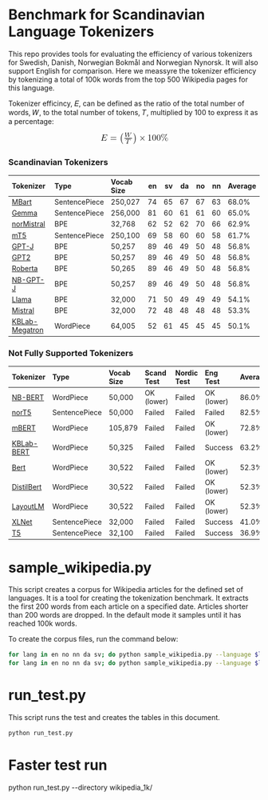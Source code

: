 # Benchmark for Scandinavian Language Tokenizers
This repo provides tools for evaluating the efficiency of various tokenizers for Swedish, Danish, Norwegian Bokmål and  Norwegian Nynorsk. It will also support English for comparison. Here we meassyre the tokenizer efficiency by tokenizing a total of 100k words from the top 500 Wikipedia pages for this language.

Tokenizer efficincy, 𝐸, can be defined as the ratio of the total number of words, 𝑊, to the total number of tokens, 𝑇, multiplied by 100 to express it as a percentage:

<div align="center">
    <img src="images/efficiency.png" alt="Tokenizer Efficiency Formula" />
</div>

### Scandinavian Tokenizers

| Tokenizer                                                                               | Type          | Vocab Size   |   en |   sv |   da |   no |   nn | Average   |
|:----------------------------------------------------------------------------------------|:--------------|:-------------|-----:|-----:|-----:|-----:|-----:|:----------|
| [MBart](https://hf.co/facebook/mbart-large-en-ro)                                       | SentencePiece | 250,027      |   74 |   65 |   67 |   67 |   63 | 68.0%     |
| [Gemma](https://hf.co/google/gemma-7b)                                                  | SentencePiece | 256,000      |   81 |   60 |   61 |   61 |   60 | 65.0%     |
| [norMistral](https://hf.co/norallm/normistral-7b-scratch)                               | BPE           | 32,768       |   62 |   52 |   62 |   70 |   66 | 62.9%     |
| [mT5](https://hf.co/google/mt5-small)                                                   | SentencePiece | 250,100      |   69 |   58 |   60 |   60 |   58 | 61.7%     |
| [GPT-J](https://hf.co/EleutherAI/gpt-j-6b)                                              | BPE           | 50,257       |   89 |   46 |   49 |   50 |   48 | 56.8%     |
| [GPT2](https://hf.co/gpt2)                                                              | BPE           | 50,257       |   89 |   46 |   49 |   50 |   48 | 56.8%     |
| [Roberta](https://hf.co/roberta-base)                                                   | BPE           | 50,265       |   89 |   46 |   49 |   50 |   48 | 56.8%     |
| [NB-GPT-J](https://hf.co/NbAiLab/nb-gpt-j-6B-v2)                                        | BPE           | 50,257       |   89 |   46 |   49 |   50 |   48 | 56.8%     |
| [Llama](https://hf.co/meta-llama/Llama-2-7b-hf)                                         | BPE           | 32,000       |   71 |   50 |   49 |   49 |   49 | 54.1%     |
| [Mistral](https://hf.co/mistralai/Mistral-7B-Instruct-v0.2)                             | BPE           | 32,000       |   72 |   48 |   48 |   48 |   48 | 53.3%     |
| [KBLab-Megatron](https://hf.co/KBLab/megatron.bert-large.unigram-64k-pretok.500k-steps) | WordPiece     | 64,005       |   52 |   61 |   45 |   45 |   45 | 50.1%     |


### Not Fully Supported Tokenizers

| Tokenizer                                                 | Type          | Vocab Size   | Scand Test   | Nordic Test   | Eng Test   | Average   |
|:----------------------------------------------------------|:--------------|:-------------|:-------------|:--------------|:-----------|:----------|
| [NB-BERT](https://hf.co/NbAiLab/nb-bert-large)            | WordPiece     | 50,000       | OK (lower)   | Failed        | OK (lower) | 86.0%     |
| [norT5](https://hf.co/ltg/nort5-base)                     | SentencePiece | 50,000       | Failed       | Failed        | Failed     | 82.5%     |
| [mBERT](https://hf.co/bert-base-multilingual-uncased)     | WordPiece     | 105,879      | Failed       | Failed        | OK (lower) | 72.8%     |
| [KBLab-BERT](https://hf.co/KBLab/bert-base-swedish-cased) | WordPiece     | 50,325       | Failed       | Failed        | Success    | 63.2%     |
| [Bert](https://hf.co/bert-base-uncased)                   | WordPiece     | 30,522       | Failed       | Failed        | OK (lower) | 52.3%     |
| [DistilBert](https://hf.co/distilbert-base-uncased)       | WordPiece     | 30,522       | Failed       | Failed        | OK (lower) | 52.3%     |
| [LayoutLM](https://hf.co/microsoft/layoutlm-base-uncased) | WordPiece     | 30,522       | Failed       | Failed        | OK (lower) | 52.3%     |
| [XLNet](https://hf.co/xlnet-base-cased)                   | SentencePiece | 32,000       | Failed       | Failed        | Success    | 41.0%     |
| [T5](https://hf.co/t5-base)                               | SentencePiece | 32,100       | Failed       | Failed        | Success    | 36.9%     |


# sample_wikipedia.py
This script creates a corpus for Wikipedia articles for the defined set of languages. It is a tool for creating the tokenization benchmark. It extracts the first 200 words from each article on a specified date. Articles shorter than 200 words are dropped. In the default mode it samples until it has reached 100k words.

To create the corpus files, run the command below:
```bash
for lang in en no nn da sv; do python sample_wikipedia.py --language $lang --output_file wikipedia_100k/wiki_$lang.txt --num_articles 500 --num_words 200;done
for lang in en no nn da sv; do python sample_wikipedia.py --language $lang --output_file wikipedia_1k/wiki_$lang.txt --num_articles 50 --num_words 20;done
```

# run_test.py
This script runs the test and creates the tables in this document.

```bash
python run_test.py
```

# Faster test run
python run_test.py --directory wikipedia_1k/
```



